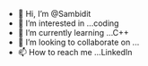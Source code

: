 - 👋 Hi, I’m @Sambidit
- 👀 I’m interested in ...coding
- 🌱 I’m currently learning ...C++
- 💞️ I’m looking to collaborate on ...
- 📫 How to reach me ...LinkedIn

<!---
Sambidit/Sambidit is a ✨ special ✨ repository because its `README.md` (this file) appears on your GitHub profile.
You can click the Preview link to take a look at your changes.
--->
